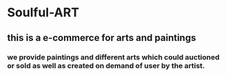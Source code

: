 # Soulful-ART


## this is a e-commerce for arts and paintings 
### we provide paintings and different arts which could auctioned or sold as well as created on demand of user by the artist.